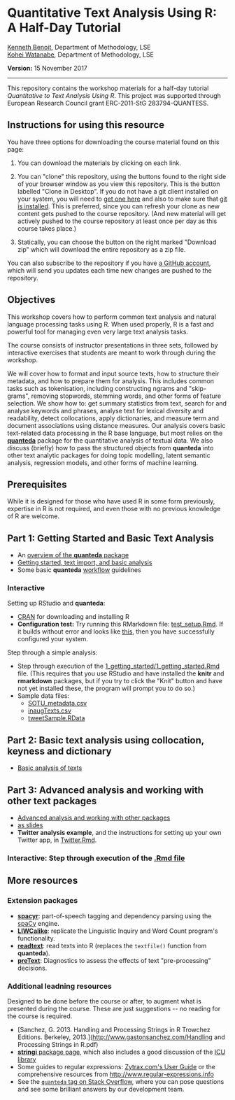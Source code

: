 # Quantitative Text Analysis Using R: A Half-Day Tutorial

[Kenneth Benoit](kbenoit@lse.ac.uk), Department of Methodology, LSE  
[Kohei Watanabe](K.Watanabe1@lse.ac.uk), Department of Methodology, LSE  

**Version:** 15 November 2017

----

This repository contains the workshop materials for a half-day tutorial *Quantitative to Text Analysis Using R*.  This project was supported through European Research Council grant ERC-2011-StG 283794-QUANTESS.

## Instructions for using this resource

You have three options for downloading the course material found on this page:  

1.  You can download the materials by clicking on each link.  

2.  You can "clone" this repository, using the buttons found to the right side of your browser window as you view this repository.  This is the button labelled "Clone in Desktop".  If you do not have a git client installed on your system, you will need to [get one here](https://git-scm.com/download/gui) and also to make sure that [git is installed](https://git-scm.com/downloads).  This is preferred, since you can refresh your clone as new content gets pushed to the course repository.  (And new material will get actively pushed to the course repository at least once per day as this course takes place.)

3.  Statically, you can choose the button on the right marked "Download zip" which will download the entire repository as a zip file.

You can also subscribe to the repository if you have [a GitHub account](https://github.com), which will send you updates each time new changes are pushed to the repository.

## Objectives

This workshop covers how to perform common text analysis and natural language processing tasks using R.  When used properly, R is a fast and powerful tool for managing even very large text analysis tasks.  

The course consists of instructor presentations in three sets, followed by interactive exercises that students are meant to work through during the workshop.

We will cover how to format and input source texts, how to structure their metadata, and how to prepare them for analysis.  This includes common tasks such as tokenisation, including constructing ngrams and "skip-grams", removing stopwords, stemming words, and other forms of feature selection.  We show how to: get summary statistics from text, search for and analyse keywords and phrases, analyse text for lexical diversity and readability,  detect collocations, apply dictionaries, and measure term and document associations using distance measures.  Our analysis covers basic text-related data processing in the R base language, but most relies on the [**quanteda**](http://quanteda.io) package for the quantitative analysis of textual data.  We also discuss (briefly) how to pass the structured objects from **quanteda** into other text analytic packages for doing topic modelling, latent semantic analysis, regression models, and other forms of machine learning.


## Prerequisites

While it is designed for those who have used R in some form previously, expertise in R is not required, and even those with no previous knowledge of R are welcome.


## Part 1: Getting Started and Basic Text Analysis

*  An [overview of the **quanteda** package](overview/quanteda_overview.md)
*  [Getting started, text import, and basic analysis](1_getting_started/1_getting_started.md)
*  Some basic **quanteda** [workflow](1_getting_started/workflow.md) guidelines

### Interactive

Setting up RStudio and **quanteda**:  

*  [CRAN](https://cran.r-project.org) for downloading and installing R
*  **Configuration test:**  Try running this RMarkdown file: [test_setup.Rmd](1_getting_started/test_setup.Rmd).  If it builds without error and looks like [this](https://rawgit.com/kbenoit/QTAUR-halfday/master/1_getting_started/test_setup.html), then you have successfully configured your system.  

Step through a simple analysis:  
*  Step through execution of the [1_getting_started/1_getting_started.Rmd](1_getting_started/1_getting_started.Rmd) file.  (This requires that you use RStudio and have installed the **knitr** and **rmarkdown** packages, but if you try to click the "Knit" button and have not yet installed these, the program will prompt you to do so.)
*  Sample data files: 
    *  [SOTU_metadata.csv](https://github.com/kbenoit/QTAUR-halfday/blob/master/data/SOTU_metadata.csv)  
    *  [inaugTexts.csv](https://github.com/kbenoit/QTAUR-halfday/blob/master/data/inaugTexts.csv)  
    *  [tweetSample.RData](https://github.com/kbenoit/QTAUR-halfday/blob/master/data/tweetSample.RData)

## Part 2: Basic text analysis using collocation, keyness and dictionary

*  [Basic analysis of texts](https://rawgit.com/kbenoit/QTAUR-halfday/master/2_basic/basic.html)

## Part 3: Advanced analysis and working with other text packages

*  [Advanced analysis and working with other packages](3_advanced/03_advanced.md)
*  [as slides](https://rawgit.com/kbenoit/QTAUR-halfday/master/3_advanced/03_advanced.html)
*  **Twitter analysis example**, and the instructions for setting up your own Twitter app, in [Twitter.Rmd](3_advanced/Twitter.Rmd). 

### Interactive: Step through execution of the [.Rmd file](3_advanced/advanced.Rmd)



## More resources

### Extension packages

*  [**spacyr**](https://github.com/kbenoit/spacyr): part-of-speech tagging and dependency parsing using the [spaCy](http://spacy.io) engine.  
*  [**LIWCalike**](https://github.com/kbenoit/LIWCalike): replicate the Linguistic Inquiry and Word Count program's functionality.  
*  [**readtext**](https://github.com/kbenoit/readtext):  read texts into R (replaces the `textfile()` function from **quanteda**).  
*  [**preText**](http://cran.r-project.org/package=preText):  Diagnostics to assess the effects of text "pre-processing" decisions.

### Additional leadning resources

Designed to be done before the course or after, to augment what is presented during the course.  These are just suggestions -- no reading for the course is required.

*  [Sanchez, G. 2013. Handling and Processing Strings in R Trowchez Editions. Berkeley, 2013.](http://www.gastonsanchez.com/Handling and Processing Strings in R.pdf)  
*  [**stringi** package page](http://www.rexamine.com/resources/stringi/), which also includes a good discussion of the [ICU library](http://site.icu-project.org)
*  Some guides to regular expressions: [Zytrax.com's User Guide](http://www.zytrax.com/tech/web/regex.htm)
 or the comprehensive resources from http://www.regular-expressions.info  
*  See the [`quanteda` tag on Stack Overflow](http://stackoverflow.com/questions/tagged/quanteda), where you can pose questions and see some brilliant answers by our development team.
